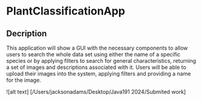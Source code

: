 # PlantClassificationApp

## Decription
This application will show a GUI with the necessary components to allow users to search the whole data set using either the name of a specific species or by applying filters to search for general characteristics, returning a set of images and descriptions associated with it. Users will be able to upload their images into the system, applying filters and providing a name for the image.

![alt text] [/Users/jacksonadams/Desktop/Java191 2024/Submited work]
